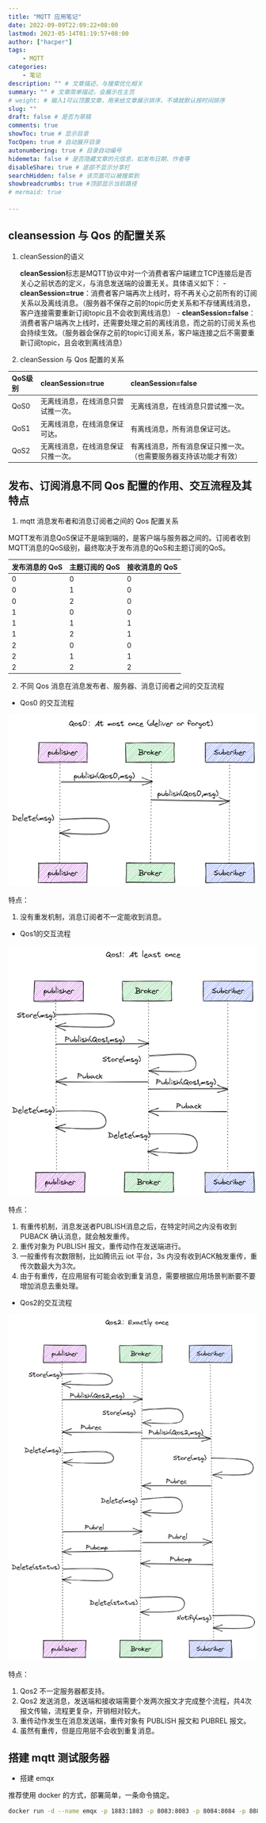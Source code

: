 ```yaml
---
title: "MQTT 应用笔记"
date: 2022-09-09T22:09:22+08:00
lastmod: 2023-05-14T01:19:57+08:00
author: ["hacper"]
tags:
    - MQTT
categories:
    - 笔记
description: "" # 文章描述，与搜索优化相关
summary: "" # 文章简单描述，会展示在主页
# weight: # 输入1可以顶置文章，用来给文章展示排序，不填就默认按时间排序
slug: ""
draft: false # 是否为草稿
comments: true
showToc: true # 显示目录
TocOpen: true # 自动展开目录
autonumbering: true # 目录自动编号
hidemeta: false # 是否隐藏文章的元信息，如发布日期、作者等
disableShare: true # 底部不显示分享栏
searchHidden: false # 该页面可以被搜索到
showbreadcrumbs: true #顶部显示当前路径
# mermaid: true

---
```


## cleansession 与 Qos 的配置关系

1. cleanSession的语义

   **cleanSession**标志是MQTT协议中对一个消费者客户端建立TCP连接后是否关心之前状态的定义，与消息发送端的设置无关。具体语义如下： - **cleanSession=true**：消费者客户端再次上线时，将不再关心之前所有的订阅关系以及离线消息。（服务器不保存之前的topic历史关系和不存储离线消息，客户连接需要重新订阅topic且不会收到离线消息） - **cleanSession=false**：消费者客户端再次上线时，还需要处理之前的离线消息，而之前的订阅关系也会持续生效。（服务器会保存之前的topic订阅关系，客户端连接之后不需要重新订阅topic，且会收到离线消息）

2. cleanSession 与 Qos 配置的关系

| QoS级别 | cleanSession=true                  | cleanSession=false                                           |
| :------ | :--------------------------------- | :----------------------------------------------------------- |
| QoS0    | 无离线消息，在线消息只尝试推一次。 | 无离线消息，在线消息只尝试推一次。                           |
| QoS1    | 无离线消息，在线消息保证可达。     | 有离线消息，所有消息保证可达。                               |
| QoS2    | 无离线消息，在线消息保证只推一次。 | 有离线消息，所有消息保证只推一次。（也需要服务器支持该功能才有效） |



## 发布、订阅消息不同 Qos 配置的作用、交互流程及其特点



1. mqtt 消息发布者和消息订阅者之间的 Qos 配置关系


MQTT发布消息QoS保证不是端到端的，是客户端与服务器之间的。订阅者收到MQTT消息的QoS级别，最终取决于发布消息的QoS和主题订阅的QoS。


| 发布消息的 QoS | 主题订阅的 QoS | 接收消息的 QoS |
| -------------- | -------------- | -------------- |
| 0              | 0              | 0              |
| 0              | 1              | 0              |
| 0              | 2              | 0              |
| 1              | 0              | 0              |
| 1              | 1              | 1              |
| 1              | 2              | 1              |
| 2              | 0              | 0              |
| 2              | 1              | 1              |
| 2              | 2              | 2              |




2. 不同 Qos 消息在消息发布者、服务器、消息订阅者之间的交互流程

   

- Qos0 的交互流程

![mqtt-qos0-2022-08-11-1819](https://github.com/hacperme/picx_hosting/raw/master/20210507/mqtt-qos0-2022-08-11-1819.3pyah3ua5t00.png)

特点：

1. 没有重发机制，消息订阅者不一定能收到消息。



- Qos1的交互流程

![mqtt-qos1-2022-08-11-1819](https://github.com/hacperme/picx_hosting/raw/master/20210507/mqtt-qos1-2022-08-11-1819.1qw727hrf20w.png)

特点：

1. 有重传机制，消息发送者PUBLISH消息之后，在特定时间之内没有收到 PUBACK 确认消息，就会触发重传。
2. 重传对象为 PUBLISH 报文，重传动作在发送端进行。
3. 一般重传有次数限制，比如腾讯云 iot 平台，3s 内没有收到ACK触发重传，重传次数最大为3次。
4. 由于有重传，在应用层有可能会收到重复消息，需要根据应用场景判断要不要增加消息去重处理。



- Qos2的交互流程

![mqtt-qos2-2022-08-11-1819](https://github.com/hacperme/picx_hosting/raw/master/20210507/mqtt-qos2-2022-08-11-1819.72y1jwbvcd80.png)

特点：

1. Qos2 不一定服务器都支持。
2. Qos2 发送消息，发送端和接收端需要个发两次报文才完成整个流程，共4次报文传输，流程更复杂，开销相对较大。
3. 重传动作发生在消息发送端，重传对象有 PUBLISH 报文和 PUBREL 报文。
4. 虽然有重传，但是应用层不会收到重复消息。



## 搭建 mqtt 测试服务器



- 搭建 emqx 

推荐使用 docker 的方式，部署简单，一条命令搞定。

```bash
docker run -d --name emqx -p 1883:1883 -p 8083:8083 -p 8084:8084 -p 8883:8883 -p 18083:18083 emqx/emqx:latest
```
